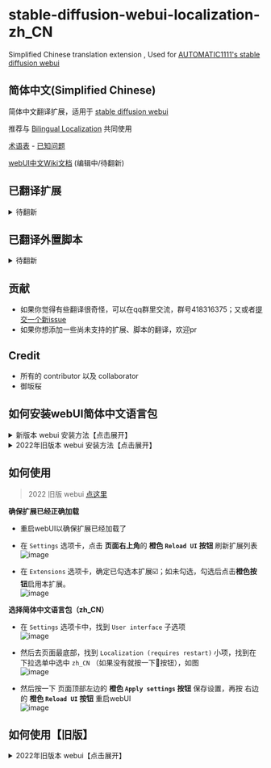 # stable-diffusion-webui-localization-zh_CN
Simplified Chinese translation extension , Used for [AUTOMATIC1111's stable diffusion webui](https://github.com/AUTOMATIC1111/stable-diffusion-webui)

## 简体中文(Simplified Chinese)
简体中文翻译扩展，适用于 [stable diffusion webui](https://github.com/AUTOMATIC1111/stable-diffusion-webui)

推荐与 [Bilingual Localization](https://github.com/journey-ad/sd-webui-bilingual-localization) 共同使用

[术语表](Terminology.md) - [已知问题](Known-Bug.md)

[webUI中文Wiki文档](https://github.com/dtlnor/stable-diffusion-webui-localization-zh_CN/wiki) (编辑中/待翻新)

## 已翻译扩展
<details>
  <summary>待翻新</summary>

  - [x] [美术风格梯度](https://github.com/AUTOMATIC1111/stable-diffusion-webui-aesthetic-gradients)  
  - [x] [通配符](https://github.com/AUTOMATIC1111/stable-diffusion-webui-wildcards)  
  - [x] [动态提示词](https://github.com/adieyal/sd-dynamic-prompts)  
  - [x] [dreambooth 插件](https://github.com/d8ahazard/sd_dreambooth_extension)  
  - [x] [智能预处理](https://github.com/d8ahazard/sd_smartprocess)  
  - [x] [图库浏览器](https://github.com/yfszzx/stable-diffusion-webui-images-browser)  
  - [ ] [灵感](https://github.com/yfszzx/stable-diffusion-webui-inspiration)  
  - [ ] [Deforum](https://github.com/deforum-art/deforum-for-automatic1111-webui)  
  - [ ] [艺术家图库](https://github.com/camenduru/stable-diffusion-webui-artists-to-study)  
  - [ ] [美术风格评分](https://github.com/tsngo/stable-diffusion-webui-aesthetic-image-scorer)  
  - [ ] [数据集标签编辑器](https://github.com/toshiaki1729/stable-diffusion-webui-dataset-tag-editor)  
  - [ ] [画图工具插件](https://github.com/Interpause/auto-sd-paint-ext)  
  - [x] [训练图挑选器](https://github.com/Maurdekye/training-picker)  
  - [x] [非文本（代码化）提示词](https://github.com/ThereforeGames/unprompted)  
  - [ ] [风格加码](https://github.com/some9000/StylePile)  
  - [ ] [Booru 标签(tag)自动补全](https://github.com/DominikDoom/a1111-sd-webui-tagcomplete)  
  - [x] [Tag自动补全](https://github.com/DominikDoom/a1111-sd-webui-tagcomplete)  
  - [x] [novelai 转 webui 括号](https://github.com/animerl/novelai-2-local-prompt)  
  - [x] [词元分析器(tokenizer)](https://github.com/AUTOMATIC1111/stable-diffusion-webui-tokenizer)  
  - [x] [镜像潜空间图像](https://github.com/dfaker/SD-latent-mirroring)  
  - [x] [embedding 编辑器](https://github.com/CodeExplode/stable-diffusion-webui-embedding-editor)  
  - [x] [种子变迁](https://github.com/yownas/seed_travel)  
  - [x] [关注转移](https://github.com/yownas/shift-attention)  
  - [x] [检测细致化](https://github.com/dustysys/ddetailer.git)  
  - [x] [提示词变迁](https://github.com/Kahsolt/stable-diffusion-webui-prompt-travel)  
  - [x] [高分辨率修复原图调节强度](	https://github.com/dtlnor/stable-diffusion-webui-conditioning-highres-fix.git)  
  - [x] [随机化](https://github.com/stysmmaker/stable-diffusion-webui-randomize.git)  
  - [x] [自动 TLS-HTTPS](https://github.com/papuSpartan/stable-diffusion-webui-auto-tls-https.git)  
  - [x] [梦作家](https://github.com/7eu7d7/DreamArtist-sd-webui-extension.git)  
  - [ ] [Waifu Diffusion 1.4 标签器](https://github.com/toriato/stable-diffusion-webui-wd14-tagger.git)  
  - [ ] [booru转提示词](https://github.com/Malisius/booru2prompt)  
  - [ ] [合并面板](https://github.com/bbc-mc/sdweb-merge-board)  
  - [ ] [多主体渲染器](https://github.com/Extraltodeus/multi-subject-render)  
  - [ ] [深度图转蒙版](https://github.com/Extraltodeus/depthmap2mask)  
  - [ ] [Cross-Attention 可视化](https://github.com/benkyoujouzu/stable-diffusion-webui-visualize-cross-attention-extension)  
</details>

## 已翻译外置脚本

<details>
  <summary>待翻新</summary>
  
  - [x] [embedding 转 png](https://github.com/dfaker/embedding-to-png-script)  
</details>

## 贡献
- 如果你觉得有些翻译很奇怪，可以在qq群里交流，群号418316375；又或者[提交一个新issue](https://github.com/dtlnor/stable-diffusion-webui-localization-zh_CN/issues/new/choose)
- 如果你想添加一些尚未支持的扩展、脚本的翻译，欢迎pr

## Credit
- 所有的 contributor 以及 collaborator
- 御坂桜

## 如何安装webUI简体中文语言包

<details>
  <summary>新版本 webui 安装方法【点击展开】</summary>

  ### 1. 通过官方扩展列表安装
  此扩展可以在 **Extension** 选项卡里面通过加载官方插件列表直接安装
  - 点击 `Extension` 选项卡，点击 `Avaliable` 子选项卡
  - **取消勾选** `localization`，再把其他勾上，然后点击 **橙色按钮**，如下图
  ![image](https://user-images.githubusercontent.com/21131439/220507253-65b91219-05ac-4932-a129-0fcd1e55ffaa.png)

  - 在 `zh_CN Localization` 这一项的右边点击 `install`
  ![image](https://user-images.githubusercontent.com/21131439/220507520-77eab48a-272b-4a06-a38a-ca721181092f.png)
  - 安装完成，跳转到 [如何使用](#如何使用)

  ### 2. 或者，通过网址安装
  - 点击 `Extension` 选项卡，点击 `Install from URL` 子选项卡
  - 复制本 git 仓库网址：
  ```
  https://github.com/dtlnor/stable-diffusion-webui-localization-zh_CN
  ```
  - 粘贴进 URL 栏，点击 `Install`，如图
  ![image](https://user-images.githubusercontent.com/60730393/202898107-e207d645-e446-456c-8a5b-6dd400eba480.png)  
  - 安装完成，跳转到 [如何使用](#如何使用)

  ### 3. 又或者，直接下载然后放在对应路径
  - [下载本 git 仓库](https://codeload.github.com/dtlnor/stable-diffusion-webui-localization-zh_CN/zip/refs/heads/main)为 zip 档案
  ![image](https://user-images.githubusercontent.com/60730393/202898203-8f4265ff-efc1-4cb4-887a-86af291c000e.png)  

  - 解压，并把文件夹放置在 webui 根目录下的 `extensions` 文件夹中，放好之后应该会如下图
  ![image](https://user-images.githubusercontent.com/60730393/202898631-e4f6b3e2-b1d2-4258-b003-3142597fff3b.png)  
  - 安装完成，跳转到 [如何使用](#如何使用)

</details>

<details>
  <summary>2022年旧版本 webui 安装方法【点击展开】</summary>

  ### 1. 通过官方扩展列表安装【旧版】
  此扩展可以在 **extension** 选项卡里面通过加载官方插件列表直接安装
  - 点击 `extension` 选项卡，点击 `Avaliable` 子选项卡
  - **取消勾选** `localization`，然后点击 **橙色按钮**，如下图
  ![image](https://user-images.githubusercontent.com/60730393/202897956-484e2aaa-89db-4612-8e69-8d76458e23d0.png)  

  - 在 `zh_CN Localization` 这一项的右边点击 `install`
  ![image](https://user-images.githubusercontent.com/60730393/202897890-cd502e8d-dee0-48f8-835a-c3446cfb526c.png)
  - 安装完成，跳转到 [如何使用](#如何使用)

  ### 2. 或者，通过网址安装【旧版】
  - 点击 `extension` 选项卡，点击 `Install from URL` 子选项卡
  - 复制本 git 仓库网址：
  ```
  https://github.com/dtlnor/stable-diffusion-webui-localization-zh_CN
  ```
  - 粘贴进 URL 栏，点击 `Install`，如图
  ![image](https://user-images.githubusercontent.com/60730393/202898107-e207d645-e446-456c-8a5b-6dd400eba480.png)  
  - 安装完成，跳转到 [如何使用](#如何使用)

  ### 3. 又或者，直接下载然后放在对应路径【旧版】
  - [下载本 git 仓库](https://codeload.github.com/dtlnor/stable-diffusion-webui-localization-zh_CN/zip/refs/heads/main)为 zip 档案
  ![image](https://user-images.githubusercontent.com/60730393/202898203-8f4265ff-efc1-4cb4-887a-86af291c000e.png)  

  - 解压，并把文件夹放置在 webui 根目录下的 `extensions` 文件夹中，放好之后应该会如下图
  ![image](https://user-images.githubusercontent.com/60730393/202898631-e4f6b3e2-b1d2-4258-b003-3142597fff3b.png)  
  - 安装完成，跳转到 [如何使用](#如何使用)

</details>

## 如何使用

  > 2022 旧版 webui [点这里](#如何使用旧版)
  
  **确保扩展已经正确加载**  
  
  - 重启webUI以确保扩展已经加载了  
  
  - 在 `Settings` 选项卡，点击 **页面右上角**的 **橙色 `Reload UI` 按钮** 刷新扩展列表  
    ![image](https://user-images.githubusercontent.com/21131439/220509147-89b29802-2f9f-4db2-a21d-2dc99afa2d96.png)  

  - 在 `Extensions` 选项卡，确定已勾选本扩展☑️；如未勾选，勾选后点击**橙色按钮**启用本扩展。  
    ![image](https://user-images.githubusercontent.com/21131439/220509469-5c2af595-aece-4405-88f4-eb0638f8f22a.png)  

  **选择简体中文语言包（zh_CN）**  
  
  - 在 `Settings` 选项卡中，找到 `User interface` 子选项  
    ![image](https://user-images.githubusercontent.com/21131439/220509760-b8680fcd-9673-47e3-ba47-2ae0baf41d51.png)  
  
  - 然后去页面最底部，找到 `Localization (requires restart)` 小项，找到在下拉选单中选中 `zh_CN` （如果没有就按一下🔄按钮），如图  
  ![image](https://user-images.githubusercontent.com/21131439/220510690-4445c0bc-b70b-4943-b69c-270faa7cffc1.png)  

  - 然后按一下 页面顶部左边的 **橙色 `Apply settings` 按钮** 保存设置，再按 右边的 **橙色 `Reload UI` 按钮** 重启webUI  
  ![image](https://user-images.githubusercontent.com/21131439/220510486-90a1cf87-345b-48a7-8286-26dc02c0634e.png)  

</details>

## 如何使用【旧版】

<details>
  <summary> 2022年旧版本 webui【点击展开】</summary>


  **重启webUI以启用扩展**
  - 在 `Settings` 选项卡，点击 **页面底部**的 **橙色按钮** 刷新扩展列表
  - 在 `Extensions` 选项卡，确定已勾选本扩展☑️；如未勾选，勾选后点击**橙色按钮**启用本扩展。  

  **选择简体中文语言包（zh_CN）**  
  - 在 `Settings` 选项卡中，找到 `Localization (requires restart)` 小项，然后在下拉选单中选中 `zh_CN` （如果没有就按一下🔄按钮），如图  
  ![image](https://user-images.githubusercontent.com/60730393/202900620-263cbdd3-0559-4b08-acd6-29570add8a3f.png)  

  - 然后按一下 页面顶部的  **橙色按钮** 保存设置，再按 页面底部的 **橙色按钮** 重启webUI  
  ![image](https://user-images.githubusercontent.com/60730393/202901412-26765c04-e69c-4beb-a56b-9e310ed273ca.png)  
  ![image](https://user-images.githubusercontent.com/60730393/202901401-de7d34e9-67c6-4f39-8f5f-b0c0c7a58b54.png)

</details>
